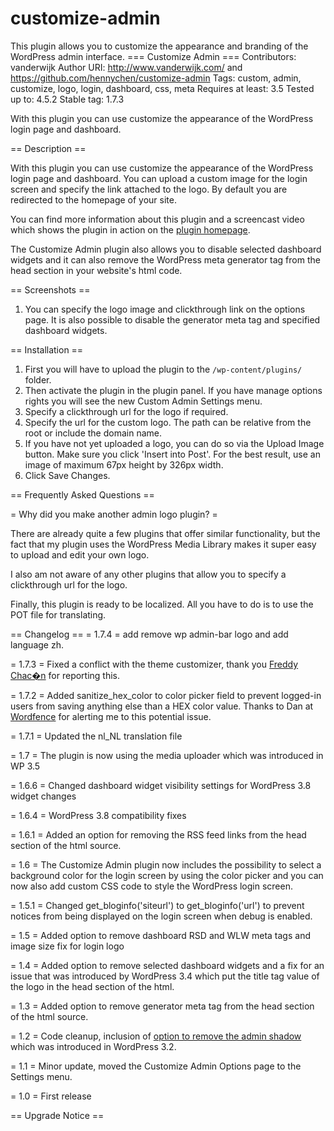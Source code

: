 # customize-admin
This plugin allows you to customize the appearance and branding of the WordPress admin interface.
=== Customize Admin ===
Contributors: vanderwijk
Author URI: http://www.vanderwijk.com/ and https://github.com/hennychen/customize-admin
Tags: custom, admin, customize, logo, login, dashboard, css, meta
Requires at least: 3.5
Tested up to: 4.5.2
Stable tag: 1.7.3

With this plugin you can use customize the appearance of the WordPress login page and dashboard.

== Description ==

With this plugin you can use customize the appearance of the WordPress login page and dashboard. You can upload a custom image for the login screen and specify the link attached to the logo. By default you are redirected to the homepage of your site.

You can find more information about this plugin and a screencast video which shows the plugin in action on the [plugin homepage](http://www.vanderwijk.com/wordpress/wordpress-customize-admin-plugin/).

The Customize Admin plugin also allows you to disable selected dashboard widgets and it can also remove the WordPress meta generator tag from the head section in your website's html code.

== Screenshots ==

1. You can specify the logo image and clickthrough link on the options page. It is also possible to disable the generator meta tag and specified dashboard widgets.

== Installation ==

1. First you will have to upload the plugin to the `/wp-content/plugins/` folder.
2. Then activate the plugin in the plugin panel.
If you have manage options rights you will see the new Custom Admin Settings menu.
3. Specify a clickthrough url for the logo if required.
4. Specify the url for the custom logo. The path can be relative from the root or include the domain name.
5. If you have not yet uploaded a logo, you can do so via the Upload Image button. Make sure you click 'Insert into Post'. For the best result, use an image of maximum 67px height by 326px width.
6. Click Save Changes.

== Frequently Asked Questions ==

= Why did you make another admin logo plugin?  =

There are already quite a few plugins that offer similar functionality, but the fact that my plugin uses the WordPress Media Library makes it super easy to upload and edit your own logo.

I also am not aware of any other plugins that allow you to specify a clickthrough url for the logo.

Finally, this plugin is ready to be localized. All you have to do is to use the POT file for translating.

== Changelog ==
= 1.7.4 =
add remove wp admin-bar logo and add language zh.

= 1.7.3 =
Fixed a conflict with the theme customizer, thank you [Freddy Chac�n](https://twitter.com/andandoenlabici/) for reporting this.

= 1.7.2 =
Added sanitize_hex_color to color picker field to prevent logged-in users from saving anything else than a HEX color value. Thanks to Dan at [Wordfence](https://www.wordfence.com/) for alerting me to this potential issue.

= 1.7.1 =
Updated the nl_NL translation file

= 1.7 =
The plugin is now using the media uploader which was introduced in WP 3.5

= 1.6.6 =
Changed dashboard widget visibility settings for WordPress 3.8 widget changes

= 1.6.4 =
WordPress 3.8 compatibility fixes

= 1.6.1 =
Added an option for removing the RSS feed links from the head section of the html source.

= 1.6 =
The Customize Admin plugin now includes the possibility to select a background color for the login screen by using the color picker and you can now also add custom CSS code to style the WordPress login screen.

= 1.5.1 =
Changed get_bloginfo('siteurl') to get_bloginfo('url') to prevent notices from being displayed on the login screen when debug is enabled.

= 1.5 =
Added option to remove dashboard RSD and WLW meta tags and image size fix for login logo

= 1.4 =
Added option to remove selected dashboard widgets and a fix for an issue that was introduced by WordPress 3.4 which put the title tag value of the logo in the head section of the html.

= 1.3 =
Added option to remove generator meta tag from the head section of the html source.

= 1.2 =
Code cleanup, inclusion of [option to remove the admin shadow](http://www.vanderwijk.com/updates/remove-wordpress-3-2-admin-shadow-plugin/) which was introduced in WordPress 3.2.

= 1.1 =
Minor update, moved the Customize Admin Options page to the Settings menu.

= 1.0 =
First release

== Upgrade Notice ==
